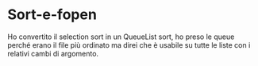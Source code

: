 # Sort-e-fopen
Ho convertito il selection sort in un QueueList sort, ho preso le queue perché erano il file più ordinato ma direi che è usabile su tutte le liste con i relativi cambi di argomento.
